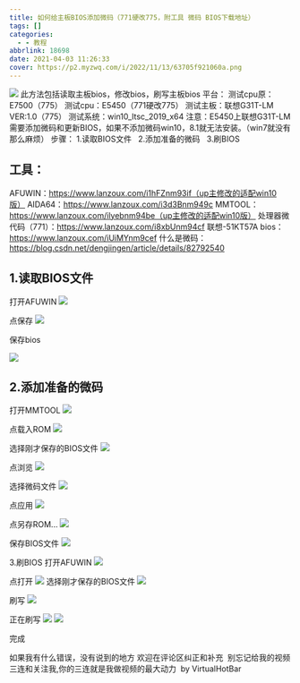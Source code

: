 ```yaml
---
title: 如何给主板BIOS添加微码（771硬改775，附工具 微码 BIOS下载地址）
tags: []
categories:
  - - 教程
abbrlink: 18698
date: 2021-04-03 11:26:33
cover: https://p2.myzwq.com/i/2022/11/13/63705f921060a.png
---
```


<a></a>
<!--more-->

![](https://i.hotpe.top/i/2022/05/02/in8nt2-0.webp) 
此方法包括读取主板bios，修改bios，刷写主板bios 
平台： 测试cpu原：E7500（775） 
测试cpu：E5450（771硬改775）
 测试主板：联想G31T-LM VER:1.0（775） 
测试系统：win10\_ltsc\_2019\_x64 
注意：E5450上联想G31T-LM需要添加微码和更新BIOS，如果不添加微码win10，8.1就无法安装。（win7就没有那么麻烦）
 步骤： 1.读取BIOS文件   2.添加准备的微码   3.刷BIOS

## 工具：

AFUWIN：https://www.lanzoux.com/i1hFZnm93if（up主修改的适配win10版）
 AIDA64：https://www.lanzoux.com/i3d3Bnm949c 
MMTOOL：https://www.lanzoux.com/ilyebnm94be（up主修改的适配win10版） 
处理器微代码（771）：https://www.lanzoux.com/i8xbUnm94cf 
联想-51KT57A bios：https://www.lanzoux.com/iUiMYnm9cef 
什么是微码：https://blog.csdn.net/dengjingen/article/details/82792540

## 1.读取BIOS文件 

打开AFUWIN
 ![](https://i.hotpe.top/i/2022/05/02/iigt8y-0.webp) 

点保存
 ![](https://i.hotpe.top/i/2022/05/02/iigpfy-0.webp) 

保存bios

 ![](https://i.hotpe.top/i/2022/05/02/iih8xv-0.webp)

## 2.添加准备的微码

打开MMTOOL
 ![](https://i.hotpe.top/i/2022/05/02/iihl2m-0.webp) 

点载入ROM
 ![](https://i.hotpe.top/i/2022/05/02/iii37l-0.webp) 

选择刚才保存的BIOS文件
 ![](https://i.hotpe.top/i/2022/05/02/iii76h-0.webp) 

点浏览
 ![](https://i.hotpe.top/i/2022/05/02/iiirev-0.webp) 

选择微码文件
![](https://i.hotpe.top/i/2022/05/02/iij49t-0.webp) 

点应用
 ![](https://i.hotpe.top/i/2022/05/02/iijc36-0.webp)

 点另存ROM... 
![](https://i.hotpe.top/i/2022/05/02/iijx0z-0.webp) 

保存BIOS文件
 ![](https://i.hotpe.top/i/2022/05/02/iikbvm-0.webp)

 3.刷BIOS 打开AFUWIN
 ![](https://i.hotpe.top/i/2022/05/02/iikwra-0.webp) 

点打开 ![](https://i.hotpe.top/i/2022/05/02/iitt79-0.webp) 
选择刚才保存的BIOS文件 ![](https://i.hotpe.top/i/2022/05/02/iiuagj-0.webp) 

刷写
 ![](https://i.hotpe.top/i/2022/05/02/iiurks-0.webp) 

正在刷写 
![](https://i.hotpe.top/i/2022/05/02/iiv5v8-0.webp) ![](https://i.hotpe.top/i/2022/05/02/iivhgs-0.webp) 

完成


如果我有什么错误，没有说到的地方 欢迎在评论区纠正和补充  别忘记给我的视频三连和关注我,你的三连就是我做视频的最大动力  by VirtualHotBar